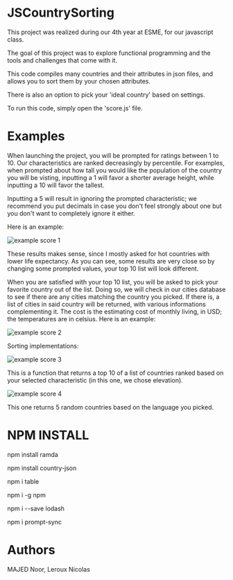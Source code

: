 # JSCountrySorting

This project was realized during our 4th year at ESME, for our javascript class.

The goal of this project was to explore functional programming and the tools and challenges that come with it.

This code compiles many countries and their attributes in json files, and allows you to sort them by your chosen attributes.

There is also an option to pick your 'ideal country' based on settings.

To run this code, simply open the 'score.js' file.

# Examples

When launching the project, you will be prompted for ratings between 1 to 10. Our characteristics are ranked decreasingly by percentile. For examples, when prompted about how tall you would like the population of the country you will be visting, inputting a 1 will favor a shorter average height, while inputting a 10 will favor the tallest. 

Inputting a 5 will result in ignoring the prompted characteristic; we recommend you put decimals in case you don't feel strongly about one but you don't want to completely ignore it either. 

Here is an example:

![example score 1](https://user-images.githubusercontent.com/102509671/169698000-bda153e2-e15d-4bc6-b1e3-403309780376.PNG)

These results makes sense, since I mostly asked for hot countries with lower life expectancy. As you can see, some results are very close so by changing some prompted values, your top 10 list will look different. 


When you are satisfied with your top 10 list, you will be asked to pick your favorite country out of the list. Doing so, we will check in our cities database to see if there are any cities matching the country you picked. If there is, a list of cities in said country will be returned, with various informations complementing it. The cost is the estimating cost of monthly living, in USD; the temperatures are in celsius. 
Here is an example:

![example score 2](https://user-images.githubusercontent.com/102509671/169698505-dd870aea-06ad-4ab2-a51f-60e1784feb83.PNG)

Sorting implementations:

![example score 3](https://user-images.githubusercontent.com/102509671/169698752-a69560c4-51e1-4a45-b9c6-fc492df0b9dc.PNG)

This is a function that returns a top 10 of a list of countries ranked based on your selected characteristic (in this one, we chose elevation).

![example score 4](https://user-images.githubusercontent.com/102509671/169698795-7189a612-9bfb-4ccf-8aa3-68876ad1b6da.PNG)

This one returns 5 random countries based on the language you picked.


# NPM INSTALL
npm install ramda

npm install country-json

npm i table

npm i -g npm

npm i --save lodash

npm i prompt-sync

# Authors
MAJED Noor,
Leroux Nicolas
